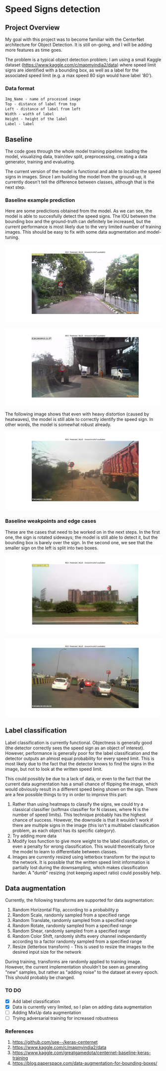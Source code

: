 # Speed Signs detection

## Project Overview
My goal with this project was to become familiar with the CenterNet architecture for Object Detection.
It is still on-going, and I will be adding more features as time goes. 

The problem is a typical object detection problem; I am using a small Kaggle dataset (https://www.kaggle.com/c/mapmyindia2/data) where speed limit signs are identified with a bounding box, as well as a label for the associated speed limit (e.g. a max speed 80 sign would have label '80').

### Data format

    Img_Name - name of processed image
    Top - distance of label from top
    Left - distance of label from left
    Width - width of label
    Height - height of the label
    Label - label

## Baseline
The code goes through the whole model training pipeline: loading the model, visualizing data, train/dev split, preprocessing, creating a data generator, training and evaluating. 

The current version of the model is functional and able to localize the speed signs in images. Since I am building the model from the ground-up, it currently doesn't tell the difference between classes, although that is the next step.

### Baseline example prediction
Here are some predictions obtained from the model. As we can see, the model is able to succesfully detect the speed signs. The IOU between the bounding box and the ground-truth can definitely be increased, but the current performance is most likely due to the very limited number of training images. This should be easy to fix with some data augmentation and model-tuning.

![Prediction 1](./images/Figure_1.png)

![Prediction 2](./images/Figure_3.png)

The following image shows that even with heavy distortion (caused by heatwaves), the model is still able to correctly identify the speed sign. In other words, the model is somewhat robust already.

![Prediction 3](./images/Figure_2_distorted.png)

### Baseline weakpoints and edge cases
These are the cases that need to be worked on in the next steps. In the first one, the sign is rotated sideways; the model is still able to detect it, but the bounding box is barely over the sign. In the second one, we see that the smaller sign on the left is split into two boxes.

![Edge case 1](./images/Figure_4_sideways.png)

![Edge case 2](./images/Figure_5_multiple.png)

## Label classification
Label classification is currently functional. Objectness is generally good (the detector correctly sees the speed sign as an object of interest). However, performance is generally poor for the label classification and the detector outputs an almost equal probability for every speed limit. This is most likely due to the fact that the detector knows to find the signs in the image, but not to look at the written speed limit.

This could possibly be due to a lack of data, or even to the fact that the current data augmentation has a small chance of flipping the image, which would obviously result in a different speed being shown on the sign. There are a few possible things to try in order to improve this part:
1. Rather than using heatmaps to classify the signs, we could try a classical classifier (softmax classifier for N classes, where N is the number of speed limits). This technique probably has the highest chance of success. However, the downside is that it wouldn't work if there are multiple signs in the image (this isn't a multilabel classification problem, as each object has its specific category).
2. Try adding more data
3. Modify loss function to give more weight to the label classification, or even a penalty for wrong classification. This would theoretically force the model to learn to differentiate between classes.
4. Images are currently resized using letterbox transform for the input to the network. It is possible that the written speed limit information is partially lost during the downsampling, which makes classification harder. A "dumb" resizing (not keeping aspect ratio) could possibly help.

## Data augmentation
Currently, the following transforms are supported for data augmentation:
1. Random Horizontal Flip, according to a probability p
2. Random Scale, randomly sampled from a specified range
3. Random Translate, randomly sampled from a specified range
4. Random Rotate, randomly sampled from a specified range
5. Random Shear, randomly sampled from a specified range
6. Random Color Shift, randomly shifts every channel independantly according to a factor randomly sampled from a specified range
7. Resize (letterbox transform) - This is used to resize the images to the desired input size for the network

During training, transforms are randomly applied to training image. However, the current implementation shouldn't be seen as generating "new" samples, but rather as "adding noise" to the dataset at every epoch. This should probably be changed.

### TO DO
-[x] Add label classification
-[x] Data is currently very limited, so I plan on adding data augmentation
-[ ] Adding MixUp data augmentation
-[ ] Trying adversarial training for increased robustness

### References
1. https://github.com/see--/keras-centernet
2. https://www.kaggle.com/c/mapmyindia2/data
3. https://www.kaggle.com/greatgamedota/centernet-baseline-keras-training
4. https://blog.paperspace.com/data-augmentation-for-bounding-boxes/